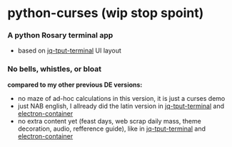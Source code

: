 # python-curses (wip stop spoint)

### A python Rosary terminal app

* based on [jq-tput-terminal](https://github.com/mezcel/jq-tput-terminal) UI layout

### No bells, whistles, or bloat

__compared to my other previous DE versions:__

* no maze of ad-hoc calculations in this version, it is just a curses demo 
* just NAB english, I allready did the latin version in [jq-tput-terminal](https://github.com/mezcel/jq-tput-terminal) and [electron-container](https://github.com/mezcel/electron-container)
* no extra content yet (feast days, web scrap daily mass, theme decoration, audio, refference guide), like in [jq-tput-terminal](https://github.com/mezcel/jq-tput-terminal) and [electron-container](https://github.com/mezcel/electron-container)

